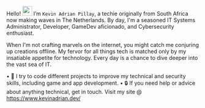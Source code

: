 Hello! <img src = "https://raw.githubusercontent.com/nixin72/nixin72/master/wave.gif" height="25" width="25" > </h1> I’m `Kevin Adrian Pillay`, a techie originally from South Africa now making waves in The Netherlands. By day, I'm a seasoned IT Systems Administrator, Developer, GameDev aficionado, and Cybersecurity enthusiast. 

When I'm not crafting marvels on the internet, you might catch me conjuring up creations offline. 
My fervor for all things tech is matched only by my insatiable appetite for technology. Every day is a chance to dive deeper into the vast sea of IT. 

• 🎒 I try to code different projects to improve my technical and security skills, including game and app development.
• 🔒 If you need help or advice about anything technical, get in touch. Visit my site @ https://www.kevinadrian.dev/
